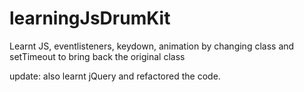 # learningJsDrumKit
Learnt JS, eventlisteners, keydown, animation by changing class and setTimeout to bring back the original class

update:
also learnt jQuery and refactored the code.
